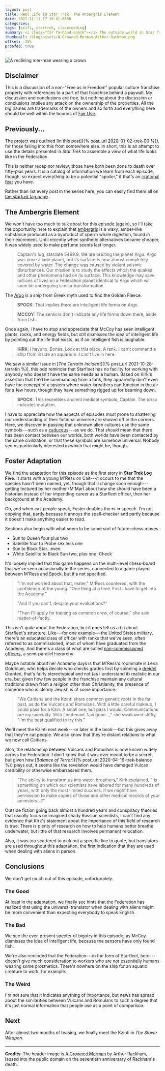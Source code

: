 ```yaml
---
layout: post
title: Real Life in Star Trek, The Ambergris Element
date: 2021-11-11 17:10:01-0500
categories:
tags: [scifi, startrek, closereading]
summary: <i class="far fa-hand-spock"></i> The outside world in Star Trek
thumbnail: /blog/assets/A-Crowned-Merman-Arthur-Rackham.png
offset: -25%
proofed: true
---
```


![A reclining mer-man wearing a crown](/blog/assets/A-Crowned-Merman-Arthur-Rackham.png "Transformation to a fish-person can be so exhausting, you know?")

## Disclaimer

This is a discussion of a non-"Free as in Freedom" popular culture franchise property with references to a part of that franchise behind a paywall.  My discussion and conclusions are free, but nothing about the discussion or conclusions implies any attack on the ownership of the properties.  All the big names are trademarks of the owners and so forth and everything here should be well within the bounds of [Fair Use](https://en.wikipedia.org/wiki/Fair_use).

## Previously...

The project was outlined [in this post]({% post_url 2020-01-02-trek-00 %}), for those falling into this from somewhere else.  In short, this is an attempt to use the details presented in *Star Trek* to assemble a view of what life looks like in the Federation.

This is neither recap nor review; those have both been done to death over fifty-plus years.  It *is* a catalog of information we learn from each episode, though, so expect everything to be a potential "spoiler," if that's an [irrational fear](https://www.theguardian.com/books/booksblog/2011/aug/17/spoilers-enhance-enjoyment-psychologists) you have.

Rather than list every post in the series here, you can easily find them all on [the *startrek* tag page](/blog/tag/startrek/).

## The Ambergris Element

We won't have too much to talk about for this episode (again), so I'll take the opportunity here to explain that [ambergris](https://en.wikipedia.org/wiki/Ambergris) is a waxy, amber-like substance produced as a byproduct of sperm whale digestion, found in their excrement.  Until recently when synthetic alternatives became cheaper, it was widely used to make perfume scents last longer.

 > Captain's log, stardate 5499.9. We are orbiting the planet Argo. Argo was once a land planet, but its surface is now almost completely covered by water. The change was caused by violent seismic disturbances. Our mission is to study the effects which the quakes and other phenomena had on its surface. This knowledge may save millions of lives on a Federation planet identical to Argo which will soon be undergoing similar transformation.

The [Argo](https://en.wikipedia.org/wiki/Argo) is a ship from Greek myth used to find the Golden Fleece.

 > **SPOCK**: That implies there are intelligent life forms on Argo.
 >
 > **MCCOY**: The sensors don't indicate any life forms down there, aside from fish.

Once again, I have to stop and appreciate that McCoy has seen intelligent plants, rocks, and energy fields, but *still* dismisses the idea of intelligent life by pointing out the life that exists, as if an intelligent fish is laughable.

 > **KIRK**: I have to, Bones. Look at this place. A tank. I can't command a ship from inside an aquarium. I can't live in here.

We saw a similar issue in [*The Terratin Incident*]({% post_url 2021-10-28-terratin %}), this odd reminder that Starfleet has no facility for working with anybody who doesn't have the same needs as a human.  Based on Kirk's assertion that he'd be commanding from a tank, they apparently don't even have the *concept* of a system where water-breathers can function in the air for a few hours, though they have something rigged up for beaming down.

 > **SPOCK**: This resembles ancient medical symbols, Captain. The torso indicates mutation.

I have to appreciate how the aspects of episodes most prone to shattering our understanding of their fictional universe are shoved off in the corners.  Here, we discover in passing that unknown alien cultures use the same symbols---such as a [caduceus](https://en.wikipedia.org/wiki/Caduceus)---as we do.  That *should* mean that there has been contact between our worlds, both worlds have been contacted by the same civilization, or that these symbols are somehow universal.  Nobody seems particularly interested in which that might be, though.

## Foster Adaptation

We find the adaptation for this episode as the first story in **Star Trek Log Five**.  It starts with a young M'Ress on Cait---it occurs to me that the species hasn't been named, yet, though that'll change soon enough---getting lectured by her mother (M'Mar) about how she should have been a historian instead of her impending career as a Starfleet officer, then her background at the Academy.

Oh, and when cat-people speak, Foster doubles the **r**s in speech.  I'm not copying that, partly because it annoys the spell-checker and partly because it doesn't make anything easier to read.

Sections also begin with what seem to be some sort of future-chess moves.

 * Sun to Queen four plus two
 * Satellite four to Probe sex less one
 * Sun to Black Star...even
 * White Satellite to Black Sun two, plus one.  Check

It's loosely implied that this game happens on the multi-level chess-board that we've seen occasionally in the series, connected to a game played between M'Ress and Spock, but it's not specified.

 > "I'm not worried about that, mater," M'Ress countered, with the confidence of the young.  "One thing at a time.  First I have to get into the Academy."
 >
 > "And if you can't, despite your evaluations?"
 >
 > "Then I'll apply for training as common crew, of course," she said matter-of-factly.

This isn't quite about the Federation, but it does tell us a bit about Starfleet's structure.  Like---for one example---the United States military, there's an educated class of officer with ranks that we've seen, often referred to as commissioned, most of whom have graduated from the Academy.  And there's a class of what are called [non-commissioned officers](https://en.wikipedia.org/wiki/Non-commissioned_officer), a semi-parallel hierarchy.

Maybe notable about her Academy days is that M'Ress's roommate is Lena Goldblum, who helps decide who checks grades first by spinning a [dreidel](https://en.wikipedia.org/wiki/Dreidel).  Granted, that's fairly stereotypical and not (as I understand it) realistic in our era, but given how few people in the franchise maintain any cultural traditions drawn from a religion other than Christianity, the presence of someone who is clearly Jewish is of some importance.

 > "We Caitians and the Kzinti share common genetic roots in the far past, as do the Vulcans and Romulans.  With a little careful makeup, I could pass for a Kzin.  A small one, but pass I would.  Communications are my specialty.  With Lieutenant Tavi gone...," she swallowed stiffly, "I'm the best qualified to try this."

We'll meet the Kzinti next week---or later in the book---but this gives away that they're cat people.  We also know that they're distant relations to what we now call Caitians.

Also, the relationship between Vulcans and Romulans is now known widely across the Federation.  I don't know that it was ever meant to be a secret, but given how [*Balance of Terror*]({% post_url 2020-04-16-trek-balance %}) plays out, it seems like the revelation would have damaged Vulcan credibility or otherwise embarrassed them.

 > "The ability to transform us into water-breathers," Kirk explained, " is something on which our scientists have labored for many hundreds of years, with only the most limited success.  If we might have permission to make copies of those and other medical records of your ancestors...?"

Outside fiction going back almost a hundred years and conspiracy theories that usually focus on imagined shady Russian scientists, I can't find any evidence that Kirk's statement about the importance of this field of research is true.  There is plenty of research on how to help humans better breathe underwater, but little of that research involves permanent relocation.

Also, it was too scattered to pick out a specific line to quote, but translators are used throughout this adaptation, the first indication that they are used when dealing with aliens in person.

## Conclusions

We don't get much out of this episode, unfortunately.

### The Good

At least in the adaptation, we finally see hints that the Federation has realized that using the universal translator when dealing with aliens might be more convenient than expecting everybody to speak English.

### The Bad

We see the ever-present specter of bigotry in this episode, as McCoy dismisses the idea of intelligent life, because the sensors have only found fish.

We're also reminded that the Federation---in the form of Starfleet, here---doesn't give much consideration to workers who are *not* essentially humans wearing some prosthetics.  There's nowhere on the ship for an aquatic creature to work, for example.

### The Weird

I'm not sure that it indicates anything of importance, but news has spread about the similarities between Vulcans and Romulans to such a degree that it's just normal information that people use as a point of comparison.

## Next

After almost two months of teasing, we finally meet the Kzinti in *The Slaver Weapon*.

#### <i class="far fa-hand-spock"></i>

* * *

**Credits**: The header image is [A Crowned Merman](https://www.artrenewal.org/Artwork/Index/18817) by Arthur Rackham, lapsed into the public domain on the seventieth anniversary of Rackham's death.
